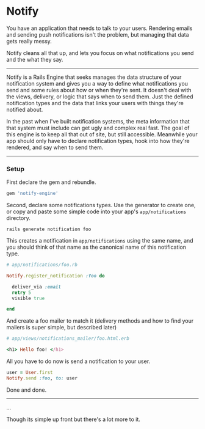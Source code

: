 Notify
======

You have an application that needs to talk to your users. Rendering emails and sending push notifications isn't the problem, but managing that data gets really messy.

Notify cleans all that up, and lets you focus on what notifications you send and the what they say.

---

Notify is a Rails Engine that seeks manages the data structure of your notification system and gives you a way to define what notifications you send and some rules about how or when they're sent. It doesn't deal with the views, delivery, or logic that says when to send them. Just the defined notification types and the data that links your users with things they're notified about.

In the past when I've built notification systems, the meta information that that system must include can get ugly and complex real fast. The goal of this engine is to keep all that out of site, but still accessible. Meanwhile your app should only have to declare notification types, hook into how they're rendered, and say when to send them.

---

### Setup

First declare the gem and rebundle.

```ruby
gem 'notify-engine'
```

Second, declare some notifications types. Use the generator to create one, or copy and paste some simple code into your app's `app/notifications` directory.

```
rails generate notification foo
```

This creates a notification in `app/notifications` using the same name, and you should think of that name as the canonical name of this notification type.

```ruby
# app/notifications/foo.rb

Notify.register_notification :foo do

  deliver_via :email
  retry 5
  visible true

end
```

And create a foo mailer to match it (delivery methods and how to find your mailers is super simple, but described later)

```ruby
# app/views/notifications_mailer/foo.html.erb

<h1> Hello foo! </h1>
```

All you have to do now is send a notification to your user.

```ruby
user = User.first
Notify.send :foo, to: user
```

Done and done.

---

...

Though its simple up front but there's a lot more to it.



